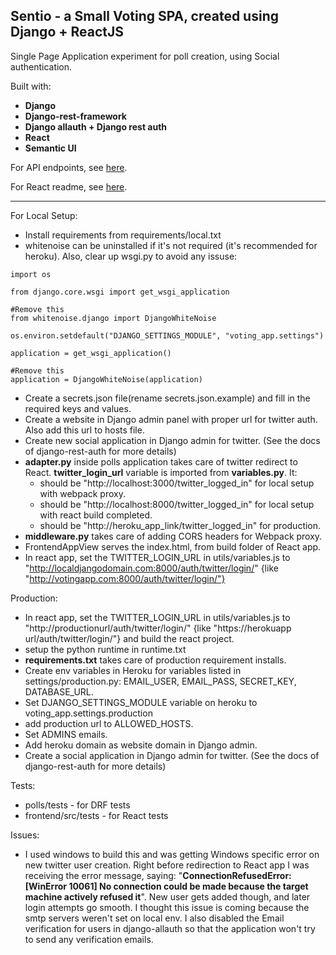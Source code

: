 ## **Sentio - a Small Voting SPA, created using Django + ReactJS**

Single Page Application experiment for poll creation, using Social authentication.

Built with:

- **Django**
- **Django-rest-framework**
- **Django allauth + Django rest auth**
- **React**
- **Semantic UI**

For API endpoints, see [here](https://github.com/adriantelles/django-Voting-app/blob/master/API.md).

For React readme, see [here](https://github.com/adriantelles/django-Voting-app/blob/master/voting_app/frontend/README.md).

---

For Local Setup:

- Install requirements from requirements/local.txt
- whitenoise can be uninstalled if it's not required (it's recommended for heroku). Also, clear up wsgi.py to avoid any issuse:

```
import os

from django.core.wsgi import get_wsgi_application

#Remove this
from whitenoise.django import DjangoWhiteNoise

os.environ.setdefault("DJANGO_SETTINGS_MODULE", "voting_app.settings")

application = get_wsgi_application()

#Remove this
application = DjangoWhiteNoise(application)
```

- Create a secrets.json file(rename secrets.json.example) and fill in the required keys and values.
- Create a website in Django admin panel with proper url for twitter auth. Also add this url to hosts file.
- Create new social application in Django admin for twitter. (See the docs of django-rest-auth for more details)
- **adapter.py** inside polls application takes care of twitter redirect to React. **twitter_login_url** variable is imported from **variables.py**. It:
  - should be "http://localhost:3000/twitter_logged_in" for local setup with webpack proxy.
  - should be "http://localhost:8000/twitter_logged_in" for local setup with react build completed.
  - should be "http://heroku_app_link/twitter_logged_in" for production.
- **middleware.py** takes care of adding CORS headers for Webpack proxy.
- FrontendAppView serves the index.html, from build folder of React app.
- In react app, set the TWITTER_LOGIN_URL in utils/variables.js to "http://localdjangodomain.com:8000/auth/twitter/login/" {like "http://votingapp.com:8000/auth/twitter/login/"}

Production:

- In react app, set the TWITTER_LOGIN_URL in utils/variables.js to "http://productionurl/auth/twitter/login/" {like "https://herokuapp url/auth/twitter/login/"} and build the react project.
- setup the python runtime in runtime.txt
- **requirements.txt** takes care of production requirement installs.
- Create env variables in Heroku for variables listed in settings/production.py: EMAIL_USER, EMAIL_PASS, SECRET_KEY, DATABASE_URL.
- Set DJANGO_SETTINGS_MODULE variable on heroku to voting_app.settings.production
- add production url to ALLOWED_HOSTS.
- Set ADMINS emails.
- Add heroku domain as website domain in Django admin.
- Create a social application in Django admin for twitter. (See the docs of django-rest-auth for more details)

Tests:

- polls/tests - for DRF tests
- frontend/src/tests - for React tests

Issues:

- I used windows to build this and was getting Windows specific error on new twitter user creation. Right before redirection to React app I was receiving the error message, saying: "**ConnectionRefusedError: [WinError 10061] No connection could be made because the target machine actively refused it**". New user gets added though, and later login attempts go smooth. I thought this issue is coming because the smtp servers weren't set on local env. I also disabled the Email verification for users in django-allauth so that the application won't try to send any verification emails.
